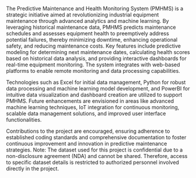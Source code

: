 The Predictive Maintenance and Health Monitoring System (PMHMS) is a strategic initiative aimed at revolutionizing industrial equipment maintenance through advanced analytics and machine learning. By leveraging historical maintenance data, PMHMS predicts maintenance schedules and assesses equipment health to preemptively address potential failures, thereby minimizing downtime, enhancing operational safety, and reducing maintenance costs. Key features include predictive modeling for determining next maintenance dates, calculating health scores based on historical data analysis, and providing interactive dashboards for real-time equipment monitoring. The system integrates with web-based platforms to enable remote monitoring and data processing capabilities.

Technologies such as Excel for initial data management, Python for robust data processing and machine learning model development, and PowerBI for intuitive data visualization and dashboard creation are utilized to support PMHMS. Future enhancements are envisioned in areas like advanced machine learning techniques, IoT integration for continuous monitoring, scalable data management solutions, and improved user interface functionalities.

Contributions to the project are encouraged, ensuring adherence to established coding standards and comprehensive documentation to foster continuous improvement and innovation in predictive maintenance strategies. Note: The dataset used for this project is confidential due to a non-disclosure agreement (NDA) and cannot be shared. Therefore, access to specific dataset details is restricted to authorized personnel involved directly in the project.
